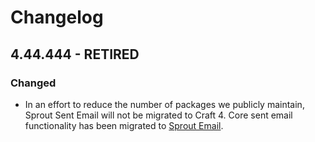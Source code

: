 # Changelog

## 4.44.444 - RETIRED

### Changed

- In an effort to reduce the number of packages we publicly maintain, Sprout Sent Email will not be migrated to Craft 4. Core sent email functionality has been migrated to [Sprout Email](https://plugins.craftcms.com/sprout-email). 



